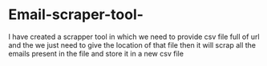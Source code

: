 # Email-scraper-tool-
I have created a scrapper tool in which we need to provide csv file full of url and the we just need to give the location of that file then it will scrap all the emails present in the file and store it in a new csv file 
